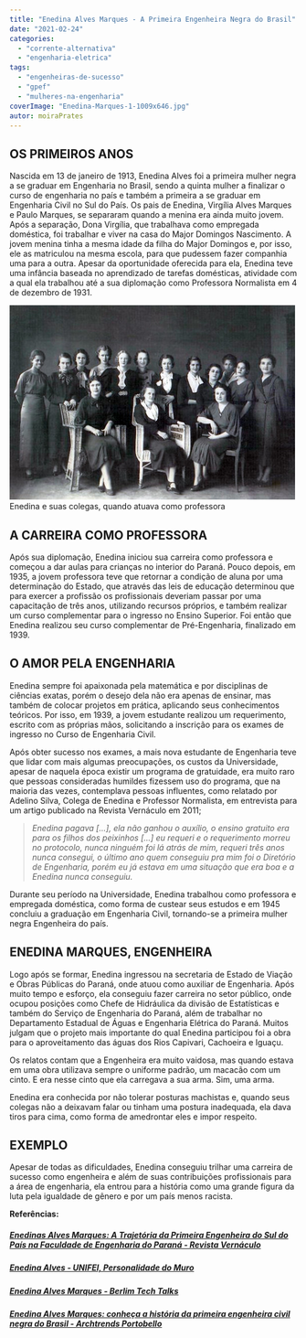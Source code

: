 ```yaml
---
title: "Enedina Alves Marques - A Primeira Engenheira Negra do Brasil"
date: "2021-02-24"
categories: 
  - "corrente-alternativa"
  - "engenharia-eletrica"
tags: 
  - "engenheiras-de-sucesso"
  - "gpef"
  - "mulheres-na-engenharia"
coverImage: "Enedina-Marques-1-1009x646.jpg"
autor: moiraPrates
---
```


## **OS PRIMEIROS ANOS**

Nascida em 13 de janeiro de 1913, Enedina Alves foi a primeira mulher negra a se graduar em Engenharia no Brasil, sendo a quinta mulher a finalizar o curso de engenharia no país e também a primeira a se graduar em Engenharia Civil no Sul do País. Os pais de Enedina, Virgília Alves Marques e Paulo Marques, se separaram quando a menina era ainda muito jovem. Após a separação, Dona Virgília, que trabalhava como empregada doméstica, foi trabalhar e viver na casa do Major Domingos Nascimento. A jovem menina tinha a mesma idade da filha do Major Domingos e, por isso, ele as matriculou na mesma escola, para que pudessem fazer companhia uma para a outra. Apesar da oportunidade oferecida para ela, Enedina teve uma infância baseada no aprendizado de tarefas domésticas, atividade com a qual ela trabalhou até a sua diplomação como Professora Normalista em 4 de dezembro de 1931.

![](images/Enedina-Alves-Marques-e-suas-colegas-quando-trabalhava-como-professora.jpg) Enedina e suas colegas, quando atuava como professora

## **A CARREIRA COMO PROFESSORA**

Após sua diplomação, Enedina iniciou sua carreira como professora e começou a dar aulas para crianças no interior do Paraná. Pouco depois, em 1935, a jovem professora teve que retornar a condição de aluna por uma determinação do Estado, que através das leis de educação determinou que para exercer a profissão os profissionais deveriam passar por uma capacitação de três anos, utilizando recursos próprios, e também realizar um curso complementar para o ingresso no Ensino Superior. Foi então que Enedina realizou seu curso complementar de Pré-Engenharia, finalizado em 1939.

## **O AMOR PELA ENGENHARIA**

Enedina sempre foi apaixonada pela matemática e por disciplinas de ciências exatas, porém o desejo dela não era apenas de ensinar, mas também de colocar projetos em prática, aplicando seus conhecimentos teóricos. Por isso, em 1939, a jovem estudante realizou um requerimento, escrito com as próprias mãos, solicitando a inscrição para os exames de ingresso no Curso de Engenharia Civil.

Após obter sucesso nos exames, a mais nova estudante de Engenharia teve que lidar com mais algumas preocupações, os custos da Universidade, apesar de naquela época existir um programa de gratuidade, era muito raro que pessoas consideradas humildes fizessem uso do programa, que na maioria das vezes, contemplava pessoas influentes, como relatado por Adelino Silva, Colega de Enedina e Professor Normalista, em entrevista para um artigo publicado na Revista Vernáculo em 2011;

> _Enedina pagava \[...\], ela não ganhou o auxílio, o ensino gratuito era para os filhos dos peixinhos \[...\] eu requeri e o requerimento morreu no protocolo, nunca ninguém foi lá atrás de mim, requeri três anos nunca consegui, o último ano quem conseguiu pra mim foi o Diretório de Engenharia, porém eu já estava em uma situação que era boa e a Enedina nunca conseguiu._

Durante seu período na Universidade, Enedina trabalhou como professora e empregada doméstica, como forma de custear seus estudos e em 1945 concluiu a graduação em Engenharia Civil, tornando-se a primeira mulher negra Engenheira do país.

## **ENEDINA MARQUES, ENGENHEIRA**

Logo após se formar, Enedina ingressou na secretaria de Estado de Viação e Obras Públicas do Paraná, onde atuou como auxiliar de Engenharia. Após muito tempo e esforço, ela conseguiu fazer carreira no setor público, onde ocupou posições como Chefe de Hidráulica da divisão de Estatísticas e também do Serviço de Engenharia do Paraná, além de trabalhar no Departamento Estadual de Águas e Engenharia Elétrica do Paraná. Muitos julgam que o projeto mais importante do qual Enedina participou foi a obra para o aproveitamento das águas dos Rios Capivari, Cachoeira e Iguaçu.

Os relatos contam que a Engenheira era muito vaidosa, mas quando estava em uma obra utilizava sempre o uniforme padrão, um macacão com um cinto. E era nesse cinto que ela carregava a sua arma. Sim, uma arma.

Enedina era conhecida por não tolerar posturas machistas e, quando seus colegas não a deixavam falar ou tinham uma postura inadequada, ela dava tiros para cima, como forma de amedrontar eles e impor respeito.

## **EXEMPLO**

Apesar de todas as dificuldades, Enedina conseguiu trilhar uma carreira de sucesso como engenheira e além de suas contribuições profissionais para a área de engenharia, ela entrou para a história como uma grande figura da luta pela igualdade de gênero e por um país menos racista.

**Referências:**

##### [Enedinas Alves Marques: A Trajetória da Primeira Engenheira do Sul do País na Faculdade de Engenharia do Paraná - Revista Vernáculo](https://revistas.ufpr.br/vernaculo/article/view/33232)

##### [Enedina Alves - UNIFEI, Personalidade do Muro](https://unifei.edu.br/personalidades-do-muro/extensao/enedina-alves/)

##### [Enedina Alves Marques - Berlim Tech Talks](https://www.youtube.com/watch?v=xUWY_VGGTBM)

##### [Enedina Alves Marques: conheça a história da primeira engenheira civil negra do Brasil - Archtrends Portobello](https://archtrends.com/blog/enedina-alves-marques/)
